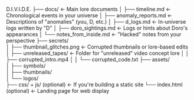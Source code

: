 D.I.V.I.D.E.
├── docs/                      ← Main lore documents
│   ├── timeline.md            ← Chronological events in your universe
│   ├── anomaly_reports.md     ← Descriptions of "anomalies" (you, D, etc.)
│   ├── d_logs.md              ← In-universe logs written by "D"
│   ├── doro_sightings.md      ← Logs or hints about Doro's appearances
│   └── notes_from_inside.md   ← "Hacked" notes from your perspective
├── secrets/                   
│   ├── thumbnail_glitches.png ← Corrupted thumbnails or lore-based edits
│   ├── unreleased_tapes/      ← Folder for "unreleased" video concept lore
│   │   ├── corrupted_intro.mp4
│   │   └── corrupted_code.txt
├── assets/                    
│   ├── symbols/               
│   ├── thumbnails/            
│   └── logos/                 
├── css/ + js/ (optional)      ← If you're building a static site
└── index.html (optional)      ← Landing page for web display
